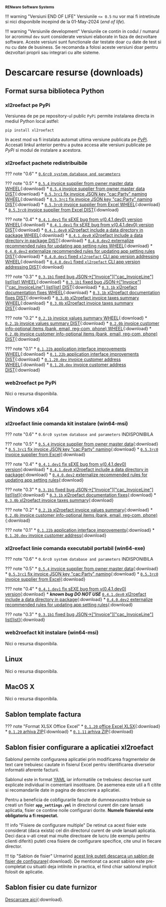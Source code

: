 
<small>**RENware Software Systems**</small>

<!--NOTE: DISCLAIMER -->

!!! warning "Versiuni END OF LIFE"
    Versiunile `<= 0.5` nu vor mai fi intretinute si nici disponibile incepind de la 01-May-2024 (*end of life*).

!!! warning "Versiunile development"
    Versiunile ce contin in codul / numarul lor acronimul `dev` sunt considerate versiuni elaborate in faza de dezvoltare software.
    Aceste versiuni sunt functionale dar testate doar cu date de test si nu cu date de business.
    Se recomanda a folosi aceste versiuni doar pentru dezvoltari proprii sau integrari cu alte sisteme.


# Descarcare resurse (downloads)

<!--NOTE: intentionally start with Heading-1 and no TOC in this doc -->


## Format sursa biblioteca Python  <a id="format-biblioteca-python"></a>


### xl2roefact pe PyPi  <a id="pachetul-xl2roefact-pe-pypi"></a>

Versiunea de pe pe repository-ul public `PyPi` permite instalarea directa in mediul Python local astfel:
```shell
pip install xl2roefact
```
In acest mod va fi instalata automat ultima versiune publicata pe *[PyPi](https://pypi.org/project/xl2roefact/)*. Accesati linkul anterior pentru a putea accesa alte versiuni publicate pe *PyPi* si modul de instalare a acestora.




### xl2roefact pachete redistribuibile   <a id="pachetul-xl2roefact-python-library-format-sursa"></a>

<!--NOTE: starting with `0.6rc0` source deliverables are available only on `PyPi` -->

??? note "0.6"
    * [`0.6rc0 system database and parameters`](https://pypi.org/project/xl2roefact/0.6rc0/)


<!-- #TODO; from 240501 drop as deprecated -->
<!--NOTE: for each version there is a pair: WHEEL & DIST -->

??? note "0.5"
    * [`0.5.4` invoice supplier from owner master data WHEEL](../xl2roefact/dist/xl2roefact-0.5.4-py3-none-any.whl){:download}
    * [`0.5.4` invoice supplier from owner master data DIST](../xl2roefact/dist/xl2roefact-0.5.4.tar.gz){:download}
    * [`0.5.3rc1` fix invoice JSON key "cac:Party" naming WHEEL](../xl2roefact/dist/xl2roefact-0.5.3rc1-py3-none-any.whl){:download}
    * [`0.5.3rc1` fix invoice JSON key "cac:Party" naming DIST](../xl2roefact/dist/xl2roefact-0.5.3rc1.tar.gz){:download}
    * [`0.5.3rc0` invoice supplier from Excel WHEEL](../xl2roefact/dist/xl2roefact-0.5.3rc0-py3-none-any.whl){:download}
    * [`0.5.3rc0` invoice supplier from Excel DIST](../xl2roefact/dist/xl2roefact-0.5.3rc0.tar.gz){:download}

??? note "0.4"
    * [`0.4.1.dev1` fix sEXE bug from v(0.4.1.dev0) version WHEEL](../xl2roefact/dist/xl2roefact-0.4.1.dev1-py3-none-any.whl){:download}
    * [`0.4.1.dev1` fix sEXE bug from v(0.4.1.dev0) version DIST](../xl2roefact/dist/xl2roefact-0.4.1.dev1.tar.gz){:download}
    * [`0.4.1.dev0` xl2roefact include a data directory in package WHEEL](../xl2roefact/dist/xl2roefact-0.4.1.dev0-py3-none-any.whl){:download}
    * [`0.4.1.dev0` xl2roefact include a data directory in package DIST](../xl2roefact/dist/xl2roefact-0.4.1.dev0.tar.gz){:download}
    * [`0.4.0.dev2` externalize recommended rules for updating app setting rules WHEEL](../xl2roefact/dist/xl2roefact-0.4.0.dev2-py3-none-any.whl){:download}
    * [`0.4.0.dev2` externalize recommended rules for updating app setting rules DIST](../xl2roefact/dist/xl2roefact-0.4.0.dev2.tar.gz){:download}
    * [`0.4.0.dev1` fixed `xl2roefact` CLI app version addressing WHEEL](../xl2roefact/dist/xl2roefact-0.4.0.dev1-py3-none-any.whl){:download}
    * [`0.4.0.dev1` fixed `xl2roefact` CLI app version addressing DIST](../xl2roefact/dist/xl2roefact-0.4.0.dev1.tar.gz){:download}

??? note "0.3"
    * [`0.3.1b1` fixed bug JSON->["Invoice"]["cac_InvoiceLine"] list[list] WHEEL](../xl2roefact/dist/xl2roefact-0.3.1b1-py3-none-any.whl){:download}
    * [`0.3.1b1` fixed bug JSON->["Invoice"]["cac_InvoiceLine"] list[list] DIST](../xl2roefact/dist/xl2roefact-0.3.1b1.tar.gz){:download}
    * [`0.3.1b` xl2roefact documentation fixes WHEEL](../xl2roefact/dist/xl2roefact-0.3.1b0-py3-none-any.whl){:download}
    * [`0.3.1b` xl2roefact documentation fixes DIST](../xl2roefact/dist/xl2roefact-0.3.1b0.tar.gz){:download}
    * [`0.3.0b` xl2roefact invoice taxes summary WHEEL](../xl2roefact/dist/xl2roefact-0.3.0b0-py3-none-any.whl){:download}
    * [`0.3.0b` xl2roefact invoice taxes summary DIST](../xl2roefact/dist/xl2roefact-0.3.0b0.tar.gz){:download}

??? note "0.2"
    * [`0.2.1b` invoice values summary WHEEL](../xl2roefact/dist/xl2roefact-0.2.1b0-py3-none-any.whl){:download}
    * [`0.2.1b` invoice values summary DIST](../xl2roefact/dist/xl2roefact-0.2.1b0.tar.gz){:download}
    * [`0.2.0b` invoice customer info-optional items (bank, email, reg-com, phone) WHEEL](../xl2roefact/dist/xl2roefact-0.2.0b0-py3-none-any.whl){:download}
    * [`0.2.0b` invoice customer info-optional items (bank, email, reg-com, phone) DIST](../xl2roefact/dist/xl2roefact-0.2.0b0.tar.gz){:download}

??? note "0.1"
    * [`0.1.22b` application interface improvements WHEEL](../xl2roefact/dist/xl2roefact-0.1.22b0-py3-none-any.whl){:download}
    * [`0.1.22b` application interface improvements DIST](../xl2roefact/dist/xl2roefact-0.1.22b0.tar.gz){:download}
    * [`0.1.20.dev` invoice customer address WHEEL](../xl2roefact/dist/xl2roefact-0.1.20-py3-none-any.whl){:download}
    * [`0.1.20.dev` invoice customer address DIST](../xl2roefact/dist/xl2roefact-0.1.20.tar.gz){:download}




### web2roefact pe PyPi   <a id="pachetul-web2roefact-pe-pypi"></a>

Nici o resursa disponibila.










## Windows x64   <a id="format-executabil-windows-x64"></a>

### xl2roefact linie comanda kit instalare (win64-msi)   <a id="aplicatia-xl2roefact-linie-comanda-pachet-instalare-win64-msi"></a>

??? note "0.6"
    * `0.6rc0 system database and parameters` INDISPONIBILA


<!-- #TODO; from 240501 drop as deprecated -->

??? note "0.5"
    * [`0.5.4` invoice supplier from owner master data](../xl2roefact/dist/xl2roefact-0.5.4-win64.msi){:download}
    * [`0.5.3rc1` fix invoice JSON key "cac:Party" naming](../xl2roefact/dist/xl2roefact-0.5.3rc1-win64.msi){:download}
    * [`0.5.3rc0` invoice supplier from Excel](../xl2roefact/dist/xl2roefact-0.5.3rc0-win64.msi){:download}

??? note "0.4"
    * [`0.4.1.dev1` fix sEXE bug from v(0.4.1.dev0) version](../xl2roefact/dist/xl2roefact-0.4.1.dev1-win64.msi){:download}
    * [`0.4.1.dev0` xl2roefact include a data directory in package](../xl2roefact/dist/xl2roefact-0.4.1.dev0-win64.msi){:download}
    * [`0.4.0.dev2` externalize recommended rules for updating app setting rules](../xl2roefact/dist/xl2roefact-0.4.0.dev2-win64.msi){:download}

??? note "0.3"
    * [`0.3.1b1` fixed bug JSON->["Invoice"]["cac_InvoiceLine"] list[list]](../xl2roefact/dist/xl2roefact-0.3.1b1-win64.msi){:download}
    * [`0.3.1b` xl2roefact documentation fixes](../xl2roefact/dist/xl2roefact-0.3.1b0-win64.msi){:download}
    * [`0.3.0b` xl2roefact invoice taxes summary](../xl2roefact/dist/xl2roefact-0.3.0b0-win64.msi){:download}

??? note "0.2"
    * [`0.2.1b` xl2roefact invoice values summary](../xl2roefact/dist/xl2roefact-0.2.1b0-win64.msi){:download}
    * [`0.2.0b` invoice customer info-optional items (bank, email, reg-com, phone)](../xl2roefact/dist/xl2roefact-0.2.0b0-win64.msi){:download}

??? note "0.1"
    * [`0.1.22b` application interface improvements](../xl2roefact/dist/xl2roefact-0.1.22b0-win64.msi){:download}
    * [`0.1.20.dev` invoice customer address](../xl2roefact/dist/xl2roefact-0.1.20-win64.msi){:download}



### xl2roefact linie comanda executabil portabil (win64-exe)   <a id="aplicatia-xl2roefact-linie-comanda-executabil-portabil-win64-exe"></a>

??? note "0.6"
    * `0.6rc0 system database and parameters` INDISPONIBILA


<!-- #TODO; from 240501 drop as deprecated -->

??? note "0.5"
    * [`0.5.4` invoice supplier from owner master data](../xl2roefact/dist/xl2roefact-0.5.4-win64.exe){:download}
    * [`0.5.3rc1` fix invoice JSON key "cac:Party" naming](../xl2roefact/dist/xl2roefact-0.5.3rc1-win64.exe){:download}
    * [`0.5.3rc0` invoice supplier from Excel](../xl2roefact/dist/xl2roefact-0.5.3rc0-win64.exe){:download}

??? note "0.4"
    * [`0.4.1.dev1` fix sEXE bug from v(0.4.1.dev0) version](../xl2roefact/dist/xl2roefact-0.4.1.dev1-win64.exe){:download}
    * ***known bug DO NOT USE*** [`0.4.1.dev0` xl2roefact include a data directory in package](../xl2roefact/dist/xl2roefact-0.4.1.dev0-win64.exe){:download}
    * [`0.4.0.dev2` externalize recommended rules for updating app setting rules](../xl2roefact/dist/xl2roefact-0.4.0.dev2-win64.exe){:download}

??? note "0.3"
    * [`0.3.1b1` fixed bug JSON->["Invoice"]["cac_InvoiceLine"] list[list]](../xl2roefact/dist/xl2roefact-0.3.1b1-win64.exe){:download}


### web2roefact kit instalare (win64-msi)   <a id="aplicatia-web2roefact-pachet-instalare-win64-msi"></a>

Nici o resursa disponibila.







## Linux   <a id="format-deb-instalare-linux"></a>

Nici o resursa disponibila.


## MacOS X  <a id="format-instalare-macosx"></a>

Nici o resursa disponibila.








## Sablon template factura   <a id="sablon-template-factura"></a>

??? note "Format XLSX Office Excel"
    * [`0.1.20` office Excel XLSX](../excel_invoice_template/invoice_template_CU_tva.xlsx){:download}
    * [`0.1.20` arhiva ZIP](../excel_invoice_template/released_packages/0.1.20-excel_invoice_template.zip){:download}
    * [`0.1.11` arhiva ZIP](../excel_invoice_template/released_packages/0.1.11-excel_invoice_template.zip){:download}










## Sablon fisier configurare a aplicatiei xl2roefact   <a id="sablon-fisier-configurare-a-aplicatiei-xl2roefact"></a>

Sablonul permite configurarea aplicatiei prin modificarea fragmentelor de text care trebuiesc cautate in fisierul Excel pentru identificarea diverselor informatii aferente facturii.

Sablonul este in format [YAML](https://yaml.org/) iar informatiile ce trebuiesc descrise sunt explicate individual in comentarii insotitoare.
De asemenea este util a fi citite si recomandarile date in pagina de descriere a aplicatiei.

Pentru a beneficia de cobfigurarile facute de dumneavoastra trebuie sa creati un fisier **`app_settings.yml`** in directorul curent din care lansati aplicatia, fisier ce contine noile configurari dorite.
**Numele fisierelui este obligatoriu a fi respectat.**

!!! info "Fisiere de configurare multiple"
    De retinut ca acest fisier este considerat (daca exista) cel din directorul curent de unde lansati aplicatia. Deci daca v-ati creat mai multe directoare de lucru (de exemplu pentru clienti diferiti) puteti crea fisiere de configurare specifice, cite unul in fiecare director.

!!! tip "Sablon de fisier"
    Urmarind [acest link puteti descarca un sablon de fisier de configurare](./../xl2roefact/xl2roefact/data/app_settings.yml){:download}.
    De mentionat ca acest sablon este pre-completat cu situatii deja intilnite in practica, el fiind chiar sablonul implicit folosit de aplicatie.










## Sablon fisier cu date furnizor  <a id="sablon-fisier-cu-date-furnizor"></a>


[Descarcare aici](./../xl2roefact/doc/owner_datafile_tmeplate.yml){:download}.




